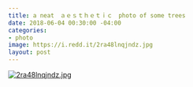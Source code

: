 ```yaml
---
title: a neat　ａｅｓｔｈｅｔｉｃ　photo of some trees
date: 2018-06-04 00:30:00 -04:00
categories:
- photo
image: https://i.redd.it/2ra48lnqjndz.jpg
layout: post
---
```


[![2ra48lnqjndz.jpg](https://i.redd.it/2ra48lnqjndz.jpg)](https://www.reddit.com/r/pics/comments/8o9b4z/this_picture_of_some_palm_trees/)